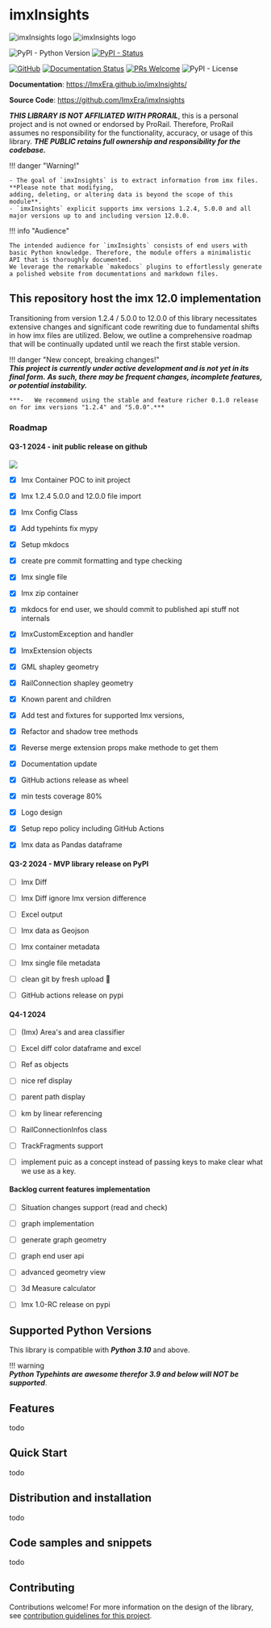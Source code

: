 # imxInsights

![imxInsights logo](https://raw.githubusercontent.com/ImxEra/imxInsights/main/docs/assets/logo.svg#only-dark#gh-dark-mode-only)
![imxInsights logo](https://raw.githubusercontent.com/ImxEra/imxInsights/main/docs/assets/logo-light.svg#only-light#gh-light-mode-only)

![PyPI - Python Version](https://img.shields.io/pypi/pyversions/imxInsights)
[![PyPI - Status](https://img.shields.io/pypi/status/imxInsights)](https://pypi.org/project/imxInsights/)

[![GitHub](https://badgen.net/badge/icon/github?icon=github&label)](https://github.com)
[![Documentation Status](https://readthedocs.org/projects/ansicolortags/badge/?version=latest)](http://ansicolortags.readthedocs.io/?badge=latest)
[![PRs Welcome](https://img.shields.io/badge/PRs-welcome-brightgreen.svg?style=flat-square)](http://makeapullrequest.com)
![PyPI - License](https://img.shields.io/pypi/l/imxInsights)

**Documentation**: <a href="https://ImxEra.github.io/imxInsights/" target="_blank">https://ImxEra.github.io/imxInsights/</a>

**Source Code**: <a href="https://github.com/ImxEra/imxInsights" target="_blank">https://github.com/ImxEra/imxInsights</a>

***THIS LIBRARY IS NOT AFFILIATED WITH PRORAIL***, this is a personal project and is not owned or endorsed by ProRail. 
Therefore, ProRail assumes no responsibility for the functionality, accuracy, or usage of this library. 
***THE PUBLIC retains full ownership and responsibility for the codebase.*** 

!!! danger "Warning!"  

    - The goal of `imxInsights` is to extract information from imx files. **Please note that modifying, 
    adding, deleting, or altering data is beyond the scope of this module**.
    - `imxInsights` explicit supports imx versions 1.2.4, 5.0.0 and all major versions up to and including version 12.0.0.
    
!!! info "Audience"

    The intended audience for `imxInsights` consists of end users with basic Python knowledge. Therefore, the module offers a minimalistic API that is thoroughly documented. 
    We leverage the remarkable `makedocs` plugins to effortlessly generate a polished website from documentations and markdown files.


## This repository host the imx 12.0 implementation     

Transitioning from version 1.2.4 / 5.0.0 to 12.0.0 of this library necessitates extensive changes and significant code 
rewriting due to fundamental shifts in how imx files are utilized. Below, we outline a comprehensive roadmap that will 
be continually updated until we reach the first stable version.


!!! danger "New concept, breaking changes!"  
    ***This project is currently under active development and is not yet in its final form.***
    ***As such, there may be frequent changes, incomplete features, or potential instability.***

    ***-   We recommend using the stable and feature richer 0.1.0 release on for imx versions "1.2.4" and "5.0.0".***

### Roadmap

#### Q3-1 2024 - init public release on github
![](https://progress-bar.dev/98?title=progresses)

- [X] Imx Container POC to init project
- [X] Imx 1.2.4 5.0.0 and 12.0.0 file import
- [X] Imx Config Class
- [X] Add typehints fix mypy
- [X] Setup mkdocs
- [X] create pre commit formatting and type checking
- [X] Imx single file 
- [X] Imx zip container
- [X] mkdocs for end user, we should commit to published api stuff not internals
- [X] ImxCustomException and handler
- [X] ImxExtension objects
- [X] GML shapley geometry
- [X] RailConnection shapley geometry
- [X] Known parent and children
- [X] Add test and fixtures for supported Imx versions,
- [X] Refactor and shadow tree methods
- [X] Reverse merge extension props make methode to get them 
- [X] Documentation update
- [X] GitHub actions release as wheel
- [X] min tests coverage 80%
- [X] Logo design
- [X] Setup repo policy including GitHub Actions
- [X] Imx data as Pandas dataframe


####  Q3-2 2024 - MVP library release on PyPI
- [ ] Imx Diff
- [ ] Imx Diff ignore Imx version difference
- [ ] Excel output
- [ ] Imx data as Geojson
- [ ] Imx container metadata
- [ ] Imx single file metadata
- [ ] clean git by fresh upload 🎉
- [ ] GitHub actions release on pypi


####  Q4-1 2024 
- [ ] (Imx) Area's and area classifier
- [ ] Excel diff color dataframe and excel
- [ ] Ref as objects
- [ ] nice ref display
- [ ] parent path display
- [ ] km by linear referencing
- [ ] RailConnectionInfos class
- [ ] TrackFragments support
- [ ] implement puic as a concept instead of passing keys to make clear what we use as a key.


#### Backlog current features implementation
- [ ] Situation changes support (read and check)
- [ ] graph implementation
- [ ] generate graph geometry
- [ ] graph end user api
- [ ] advanced geometry view
- [ ] 3d Measure calculator
- [ ] Imx 1.0-RC release on pypi


## Supported Python Versions
This library is compatible with ***Python 3.10*** and above. 

!!! warning  
    ***Python Typehints are awesome therefor 3.9 and below will NOT be supported***.


## Features
todo


## Quick Start
todo

## Distribution and installation
todo

## Code samples and snippets
todo

## Contributing
Contributions welcome! For more information on the design of the library, see [contribution guidelines for this project](CONTRIBUTING.md).

